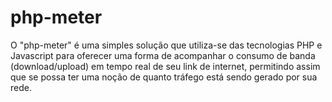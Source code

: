 # php-meter
O "php-meter" é uma simples solução que utiliza-se das tecnologias PHP e Javascript para oferecer uma forma de acompanhar o consumo de banda (download/upload) em tempo real de seu link de internet, permitindo assim que se possa ter uma noção de quanto tráfego está sendo gerado por sua rede.
